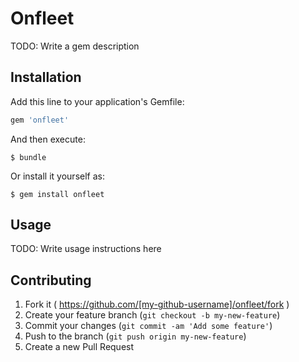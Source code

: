 # Onfleet

TODO: Write a gem description

## Installation

Add this line to your application's Gemfile:

```ruby
gem 'onfleet'
```

And then execute:

    $ bundle

Or install it yourself as:

    $ gem install onfleet

## Usage

TODO: Write usage instructions here

## Contributing

1. Fork it ( https://github.com/[my-github-username]/onfleet/fork )
2. Create your feature branch (`git checkout -b my-new-feature`)
3. Commit your changes (`git commit -am 'Add some feature'`)
4. Push to the branch (`git push origin my-new-feature`)
5. Create a new Pull Request

